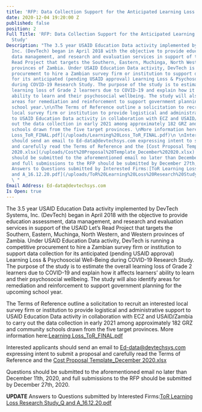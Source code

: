 ```yaml
---
title: 'RFP: Data Collection Support for the Anticipated Learning Loss Research Study'
date: 2020-12-04 19:20:00 Z
published: false
position: 2
Full Title: 'RFP: Data Collection Support for the Anticipated Learning Loss Research
  Study'
Description: "The 3.5 year USAID Education Data activity implemented by DevTech Systems,
  Inc. (DevTech) began in April 2018 with the objective to provide education assessment,
  data management, and research and evaluation services in support of the USAID Let’s
  Read Project that targets the Southern, Eastern, Muchinga, North Western, and Western
  provinces of Zambia. Under USAID Education Data activity, DevTech is running a competitive
  procurement to hire a Zambian survey firm or institution to support data collection
  for its anticipated (pending USAID approval) Learning Loss & Psychosocial Well-Being
  during COVID-19 Research Study. The purpose of the study is to estimate the overall
  learning loss of Grade 2 learners due to COVID-19 and explain how it affects learners’
  ability to learn and their psychosocial wellbeing. The study will also identify
  areas for remediation and reinforcement to support government planning for the upcoming
  school year.\n\nThe Terms of Reference outline a solicitation to recruit an interested
  local survey firm or institution to provide logistical and administrative support
  to USAID Education Data activity in collaboration with ECZ and USAID/Zambia to carry
  out the data collection in early 2021 among approximately 182 GRZ and community
  schools drawn from the five target provinces. \nMore information here:[Learning
  Loss_ToR_FINAL.pdf](/uploads/Learning%20Loss_ToR_FINAL.pdf)\n \nInterested applicants
  should send an email to Ed-data@devtechsys.com expressing intent to submit a proposal
  and carefully read the Terms of Reference and the [Cost Proposal Template_December
  2020.xlsx](/uploads/Cost%20Proposal%20Template_December%202020.xlsx) \n\nQuestions
  should be submitted to the aforementioned email no later than December 11th, 2020,
  and full submissions to the RFP should be submitted by December 27th, 2020. \n\n**UPDATE**
  Answers to Questions submitted by Interested Firms:[ToR Learning Loss Research Study_Q
  and A_16.12.20.pdf](/uploads/ToR%20Learning%20Loss%20Research%20Study_Q%20and%20A_16.12.20.pdf)
  \ "
Email Address: Ed-data@devtechsys.com
Is Open: true
---
```


The 3.5 year USAID Education Data activity implemented by DevTech Systems, Inc. (DevTech) began in April 2018 with the objective to provide education assessment, data management, and research and evaluation services in support of the USAID Let’s Read Project that targets the Southern, Eastern, Muchinga, North Western, and Western provinces of Zambia. Under USAID Education Data activity, DevTech is running a competitive procurement to hire a Zambian survey firm or institution to support data collection for its anticipated (pending USAID approval) Learning Loss & Psychosocial Well-Being during COVID-19 Research Study. The purpose of the study is to estimate the overall learning loss of Grade 2 learners due to COVID-19 and explain how it affects learners’ ability to learn and their psychosocial wellbeing. The study will also identify areas for remediation and reinforcement to support government planning for the upcoming school year.

The Terms of Reference outline a solicitation to recruit an interested local survey firm or institution to provide logistical and administrative support to USAID Education Data activity in collaboration with ECZ and USAID/Zambia to carry out the data collection in early 2021 among approximately 182 GRZ and community schools drawn from the five target provinces. 
More information here:[Learning Loss_ToR_FINAL.pdf](/uploads/Learning%20Loss_ToR_FINAL.pdf)
 
Interested applicants should send an email to Ed-data@devtechsys.com expressing intent to submit a proposal and carefully read the Terms of Reference and the [Cost Proposal Template_December 2020.xlsx](/uploads/Cost%20Proposal%20Template_December%202020.xlsx) 

Questions should be submitted to the aforementioned email no later than December 11th, 2020, and full submissions to the RFP should be submitted by December 27th, 2020. 

**UPDATE** Answers to Questions submitted by Interested Firms:[ToR Learning Loss Research Study_Q and A_16.12.20.pdf](/uploads/ToR%20Learning%20Loss%20Research%20Study_Q%20and%20A_16.12.20.pdf)  